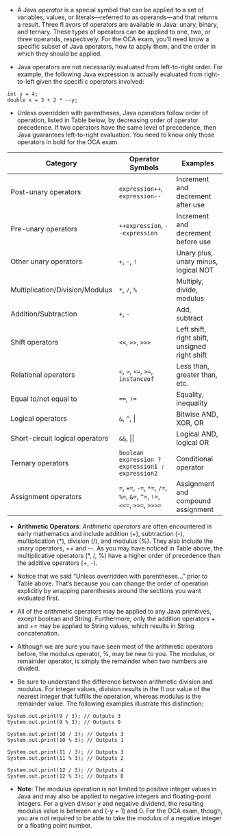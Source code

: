 - A Java *operator* is a special symbol that can be applied to a set of variables, values, or literals—referred to as operands—and that returns a result. Three fl avors of operators are available in Java: unary, binary, and ternary. These types of operators can be applied to one, two, or three operands, respectively. For the OCA exam, you’ll need know a specific subset of Java operators, how to apply them, and the order in which they should be applied.

- Java operators are not necessarily evaluated from left-to-right order. For example, the following Java expression is actually evaluated from right-to-left given the specifi c operators involved:
```
int y = 4;
double x = 3 + 2 * --y;
```

- Unless overridden with parentheses, Java operators follow order of operation, listed in Table below, by decreasing order of operator precedence. If two operators have the same level of precedence, then Java guarantees left-to-right evaluation. You need to know only those operators in bold for the OCA exam.

| Category                          | Operator Symbols                          | Examples                               |
|-----------------------------------|------------------------------------------|----------------------------------------|
| Post-unary operators              | `expression++`, `expression--`          | Increment and decrement after use      |
| Pre-unary operators               | `++expression`, `--expression`          | Increment and decrement before use     |
| Other unary operators              | `+`, `-`, `!`                           | Unary plus, unary minus, logical NOT   |
| Multiplication/Division/Modulus   | `*`, `/`, `%`                           | Multiply, divide, modulus              |
| Addition/Subtraction              | `+`, `-`                                | Add, subtract                          |
| Shift operators                   | `<<`, `>>`, `>>>`                       | Left shift, right shift, unsigned right shift |
| Relational operators              | `<`, `>`, `<=`, `>=`, `instanceof`     | Less than, greater than, etc.         |
| Equal to/not equal to            | `==`, `!=`                              | Equality, inequality                   |
| Logical operators                 | `&`, `^`, \|                           | Bitwise AND, XOR, OR                   |
| Short-circuit logical operators    | `&&`, \|\|                              | Logical AND, logical OR                |
| Ternary operators                 | `boolean expression ? expression1 : expression2` | Conditional operator            |
| Assignment operators              | `=`, `+=`, `-=`, `*=`, `/=`, `%=`, `&=`, `^=`, `!=`, `<<=`, `>>=`, `>>>=` | Assignment and compound assignment      |

- __Arithmetic Operators__: *Arithmetic operators* are often encountered in early mathematics and include addition (+), subtraction (-), multiplication (\*), division (/), and modulus (%). They also include the unary operators, ++ and --. As you may have noticed in Table above, the multiplicative operators (\*, /, %) have a higher order of precedence than the additive operators (+, -). 

- Notice that we said “Unless overridden with parentheses…” prior to Table above. That’s because you can change the order of operation explicitly by wrapping parentheses around the sections you want evaluated first.

- All of the arithmetic operators may be applied to any Java primitives, except boolean and String. Furthermore, only the addition operators + and += may be applied to String values, which results in String concatenation.

- Although we are sure you have seen most of the arithmetic operators before, the modulus operator, %, may be new to you. The modulus, or remainder operator, is simply the remainder when two numbers are divided.

- Be sure to understand the difference between arithmetic division and modulus. For integer values, division results in the fl oor value of the nearest integer that fulfills the operation, whereas modulus is the remainder value. The following examples illustrate this distinction:
```
System.out.print(9 / 3); // Outputs 3
System.out.print(9 % 3); // Outputs 0

System.out.print(10 / 3); // Outputs 3
System.out.print(10 % 3); // Outputs 1

System.out.print(11 / 3); // Outputs 3
System.out.print(11 % 3); // Outputs 2

System.out.print(12 / 3); // Outputs 4
System.out.print(12 % 3); // Outputs 0
```

- __Note__: The modulus operation is not limited to positive integer values in Java and may also be applied to negative integers and floating-point integers. For a given divisor y and negative dividend, the resulting modulus value is between and (-y + 1) and 0. For the OCA exam, though, you are not required to be able to take the modulus of a negative integer or a floating point number.